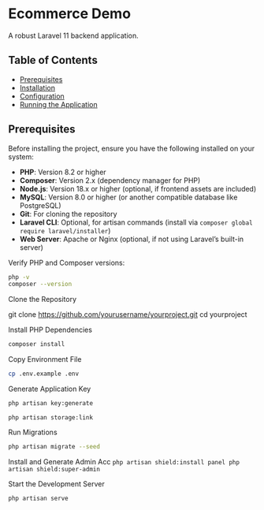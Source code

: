 # Ecommerce Demo

A robust Laravel 11 backend application.

## Table of Contents
- [Prerequisites](#prerequisites)
- [Installation](#installation)
- [Configuration](#configuration)
- [Running the Application](#running-the-application)

## Prerequisites

Before installing the project, ensure you have the following installed on your system:

- **PHP**: Version 8.2 or higher
- **Composer**: Version 2.x (dependency manager for PHP)
- **Node.js**: Version 18.x or higher (optional, if frontend assets are included)
- **MySQL**: Version 8.0 or higher (or another compatible database like PostgreSQL)
- **Git**: For cloning the repository
- **Laravel CLI**: Optional, for artisan commands (install via `composer global require laravel/installer`)
- **Web Server**: Apache or Nginx (optional, if not using Laravel’s built-in server)

Verify PHP and Composer versions:
```bash
php -v
composer --version
```

Clone the Repository

git clone https://github.com/yourusername/yourproject.git
cd yourproject

Install PHP Dependencies
```bash
composer install
```

Copy Environment File

```bash
cp .env.example .env
```

Generate Application Key

```bash
php artisan key:generate
```

```
php artisan storage:link
```

Run Migrations 
```bash
php artisan migrate --seed
```

Install and Generate Admin Acc
`` php artisan shield:install panel
   php artisan shield:super-admin
``

Start the Development Server
```bash
php artisan serve
```
